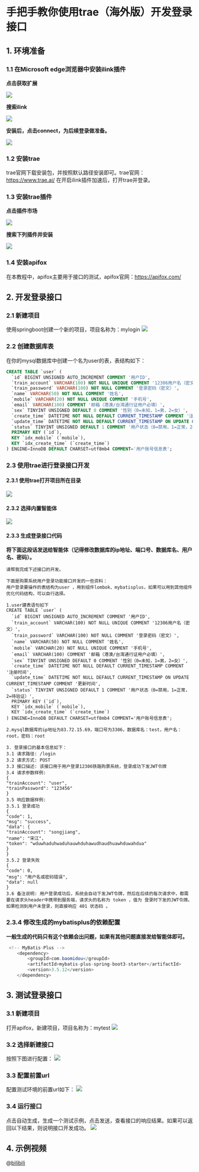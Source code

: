 # 手把手教你使用trae（海外版）开发登录接口
## 1. 环境准备
### 1.1 在Microsoft edge浏览器中安装ilink插件
**点击获取扩展**

![](/Practice/AILogin/1.1.png)

**搜索ilink**

![](/Practice/AILogin/1.2.png)

**安装后，点击connect，为后续登录做准备。**

![](/Practice/AILogin/1.3.png)
### 1.2 安装trae
trae官网下载安装包，并按照默认路径安装即可。trae官网：<https://www.trae.ai/>
在开启ilink插件加速后，打开trae并登录。
### 1.3 安装trae插件
**点击插件市场**

![](/Practice/AILogin/1.4.png)

**搜索下列插件并安装**

![](/Practice/AILogin/1.5.png)
### 1.4 安装apifox
在本教程中，apifox主要用于接口的测试，apifox官网：<https://apifox.com/>

## 2. 开发登录接口
### 2.1 新建项目
使用springboot创建一个新的项目，项目名称为：mylogin
![](/Practice/AILogin/2.1.png)
### 2.2 创建数据库表
在你的mysql数据库中创建一个名为user的表，表结构如下：
```sql
CREATE TABLE `user` (
  `id` BIGINT UNSIGNED AUTO_INCREMENT COMMENT '用户ID',
  `train_account` VARCHAR(100) NOT NULL UNIQUE COMMENT '12306用户名（密文）',
  `train_password` VARCHAR(100) NOT NULL COMMENT '登录密码（密文）',
  `name` VARCHAR(50) NOT NULL COMMENT '姓名',
  `mobile` VARCHAR(20) NOT NULL UNIQUE COMMENT '手机号',
  `email` VARCHAR(100) COMMENT '邮箱（港澳/台湾通行证用户必填）',
  `sex` TINYINT UNSIGNED DEFAULT 0 COMMENT '性别（0=未知，1=男，2=女）',
  `create_time` DATETIME NOT NULL DEFAULT CURRENT_TIMESTAMP COMMENT '注册时间',
  `update_time` DATETIME NOT NULL DEFAULT CURRENT_TIMESTAMP ON UPDATE CURRENT_TIMESTAMP COMMENT '更新时间',
  `status` TINYINT UNSIGNED DEFAULT 1 COMMENT '用户状态（0=禁用，1=正常，2=待验证）',
  PRIMARY KEY (`id`),
  KEY `idx_mobile` (`mobile`),
  KEY `idx_create_time` (`create_time`)
) ENGINE=InnoDB DEFAULT CHARSET=utf8mb4 COMMENT='用户账号信息表';    
```
### 2.3 使用trae进行登录接口开发
#### 2.3.1 使用trae打开项目所在目录
![](/Practice/AILogin/2.2.png)
#### 2.3.2 选择内置智能体
![](/Practice/AILogin/2.3.png)
#### 2.3.3 生成登录接口代码
**将下面这段话发送给智能体（记得修改数据库的ip地址、端口号、数据库名、用户名、密码）。**
```
请帮我完成下述接口的开发。

下面是购票系统用户登录功能接口开发的一些资料：
用户登录要操作的表结构为user ，用到组件lombok、mybatisplus，如果可以用到其他组件优化代码结构，可以自行选择。

1.user建表语句如下
CREATE TABLE `user` (
  `id` BIGINT UNSIGNED AUTO_INCREMENT COMMENT '用户ID',
  `train_account` VARCHAR(100) NOT NULL UNIQUE COMMENT '12306用户名（密文）',
  `train_password` VARCHAR(100) NOT NULL COMMENT '登录密码（密文）',
  `name` VARCHAR(50) NOT NULL COMMENT '姓名',
  `mobile` VARCHAR(20) NOT NULL UNIQUE COMMENT '手机号',
  `email` VARCHAR(100) COMMENT '邮箱（港澳/台湾通行证用户必填）',
  `sex` TINYINT UNSIGNED DEFAULT 0 COMMENT '性别（0=未知，1=男，2=女）',
  `create_time` DATETIME NOT NULL DEFAULT CURRENT_TIMESTAMP COMMENT '注册时间',
  `update_time` DATETIME NOT NULL DEFAULT CURRENT_TIMESTAMP ON UPDATE CURRENT_TIMESTAMP COMMENT '更新时间',
  `status` TINYINT UNSIGNED DEFAULT 1 COMMENT '用户状态（0=禁用，1=正常，2=待验证）',
  PRIMARY KEY (`id`),
  KEY `idx_mobile` (`mobile`),
  KEY `idx_create_time` (`create_time`)
) ENGINE=InnoDB DEFAULT CHARSET=utf8mb4 COMMENT='用户账号信息表';

2.mysql数据库的ip地址为83.72.15.69，端口号为3306，数据库名：test，用户名：root，密码：root

3. 登录接口的基本信息如下：
3.1 请求路径: /login
3.2 请求方式: POST
3.3 接口描述: 该接口用于用户登录12306铁路购票系统，登录成功下发JWT令牌
3.4 请求参数样例:
{
"trainAccount": "user",
"trainPassword": "123456"
}
3.5 响应数据样例:
3.5.1 登录成功
{
"code": 1,
"msg": "success",
"data": {
"trainAccount": "songjiang",
"name": "宋江"，
"token": "wduwhaduhwaduhauwhduhawudhaudhuawhduwahdua"
}
}
3.5.2 登录失败
{
"code": 0,
"msg": "用户名或密码错误",
"data": null
}
3.6 备注说明: 用户登录成功后，系统会自动下发JWT令牌，然后在后续的每次请求中，都需要在请求头header中携带到服务端，请求头的名称为 token ，值为 登录时下发的JWT令牌。 如果检测到用户未登录，则直接响应 401 状态码 。
```
### 2.3.4 修改生成的mybatisplus的依赖配置
**一般生成的代码只有这个依赖会出问题，如果有其他问题直接发给智能体即可。**
```java
 <!-- MyBatis-Plus -->
    <dependency>
        <groupId>com.baomidou</groupId>
        <artifactId>mybatis-plus-spring-boot3-starter</artifactId>
        <version>3.5.12</version>
    </dependency>
```
## 3. 测试登录接口
### 3.1 新建项目
打开apifox，新建项目，项目名称为：mytest
![](/Practice/AILogin/3.1.png)
### 3.2 选择新建接口
按照下图进行配置：
![](/Practice/AILogin/3.2.png)
### 3.3 配置前置url
配置测试环境的前置url如下：
![](/Practice/AILogin/3.3.png)
### 3.4 运行接口
点击自动生成，生成一个测试示例，点击发送，查看接口的响应结果。如果可以返回以下结果，则说明接口开发成功。
![](/Practice/AILogin/3.4.png)
## 4. 示例视频
@[bilibili](BV1xUMWzjE3H)



